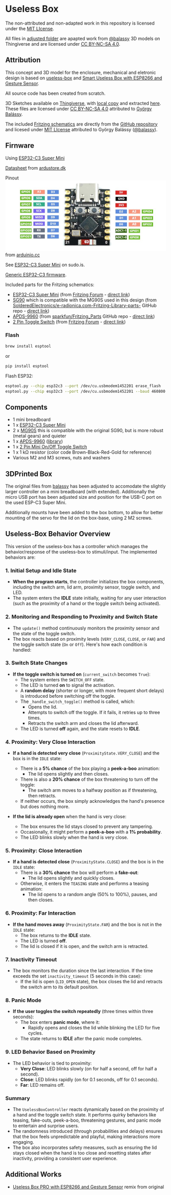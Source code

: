 # Useless Box

The non-attributed and non-adapted work in this repository is licensed under the [MIT LIcense](https://opensource.org/license/mit).

All files in [adjusted folder](./resources/adjusted/) are apapted work from [@balassy](https://www.thingiverse.com/thing:3856965) 3D models on Thingiverse and are licensed under [CC BY-NC-SA 4.0](https://creativecommons.org/licenses/by-nc-sa/4.0/).

## Attribution

This concept and 3D model for the enclosure, mechanical and eletronic design is based on [useless-box](https://github.com/balassy/useless-box/) and [Smart Useless Box with ESP8266 and Gesture Sensor](https://www.thingiverse.com/thing:3856965).

All source code has been created from scratch.

3D Sketches available on [Thingiverse](https://www.thingiverse.com/thing:3856965), with [local copy](./resources/Smart%20Useless%20Box%20with%20ESP8266%20and%20Gesture%20Sensor%20-%203856965.zip) and extracted [here](./resources/originals/3d-print/). These files are licensed under [CC BY-NC-SA 4.0](https://creativecommons.org/licenses/by-nc-sa/4.0/) attributed to [György Balássy](https://www.thingiverse.com/balassy/designs).

The included [Fritzing schematics](./resources/originals/Useless-Box-Shield-v1.fzz) are directly from the [GitHub repository](https://github.com/balassy/useless-box/blob/master/wiring/Useless-Box-Shield-v1.fzz) and licesed under [MIT LIcense](https://opensource.org/license/mit) attributed to György Balássy ([@balassy](https://github.com/balassy)).

## Firnware

Using [ESP32-C3 Super Mini](https://ardustore.dk/produkt/esp32-c3-super-mini-wifi-4mb-ble5-udviklingsboard)

[Datasheet](./resources/ESP32C3%20Datasheet.PDF) from [ardustore.dk](https://ardustore.dk/error/ESP32C3%20Datasheet.PDF)

Pinout ![ESP32-C3 Super Mini](./resources/esp32-c3-super-mini-pinout.jpeg) from [arduinio.cc](https://forum.arduino.cc/t/esp32-c3-supermini-pinout/1189850)

See [ESP32-C3 Super Mini](https://www.sudo.is/docs/esphome/boards/esp32c3supermini/) on sudo.is.

[Generic ESP32-C3 firmware](https://micropython.org/download/ESP32_GENERIC_C3/).

Included parts for the Fritzing schematics:

* [ESP32-C3 Super Mini](./resources/esp32-c3-super-mini-tht.fzpz) (from [Fritzing Forum](https://forum.fritzing.org/t/need-esp32-c3-super-mini-board-model/20561) - [direct link](https://forum.fritzing.org/uploads/short-url/oE2T2GupmkPLZawp5EHPnzf3vFM.fzpz))
* [SG90](./resources/Tower%20Pro%20SG90%20servo.fzpz) which is compatible with the MG90S used in this design (from [SolderedElectronics/e-radionica.com-Fritzing-Library-parts-](https://github.com/SolderedElectronics/e-radionica.com-Fritzing-Library-parts-/tree/master) GitHub repo - [direct link](https://github.com/SolderedElectronics/e-radionica.com-Fritzing-Library-parts-/blob/master/Tower%20Pro%20SG90%20servo.fzpz))
* [APDS-9960](./resources/12787_sfe_apds_9960_rgb_and_gesture_sensor.fzpz) (from [sparkfun/Fritzing_Parts](https://github.com/sparkfun/Fritzing_Parts/tree/main/products) GitHub repo - [direct link](https://github.com/sparkfun/Fritzing_Parts/blob/main/products/12787_sfe_apds_9960_rgb_and_gesture_sensor.fzpz))
* [2 Pin Toggle Switch](./resources/Toggle%20Switch%20spst.fzpz) (from [Fritzing Forum](https://forum.fritzing.org/t/special-type-of-spst-part/6125) - [direct link](https://forum.fritzing.org/uploads/default/original/2X/1/1c25cedde9474dec93b1165daffaadfd2b2697d7.fzpz))

### Flash

```sh
brew install esptool
```

or

```sh
pip install esptool
```

Flash ESP32:

```sh
esptool.py --chip esp32c3 --port /dev/cu.usbmodem1452201 erase_flash
esptool.py --chip esp32c3 --port /dev/cu.usbmodem1452201 --baud 460800 write_flash -z 0x0 ./firmware/ESP32_GENERIC_C3-20240602-v1.23.0.bin
```

## Components

* 1 mini breadboard
* 1 x [ESP32-C3 Super Mini](https://ardustore.dk/produkt/esp32-c3-super-mini-wifi-4mb-ble5-udviklingsboard)
* 2 x [MG90S](https://www.amazon.de/dp/B095YVLLFQ) this is compatible with the original SG90, but is more robust (metal gears) and quieter
* 1 x [APDS-9960](https://www.amazon.de/dp/B01HV41XJO) ([library](https://github.com/liske/python-apds9960))
* 1 x [2 Pin Mini On/Off Toggle Switch](https://www.amazon.de/dp/B07MS8X99G)
* 1 x 1 kΩ resistor (color code Brown-Black-Red-Gold for reference)
* Various M2 and M3 screws, nuts and washers

## 3DPrinted Box

The original files from [balassy](https://www.thingiverse.com/thing:3856965) has been adjusted to accomodate the slightly larger controller on a mini breadboard (with extended). Additionally the micro USB port has been adjusted size and position for the USB-C port on the used ESP-C3 Super Mini.

Additionally mounts have been added to the box bottom, to allow for better mounting of the servo for the lid on the box-base, using 2 M2 screws.

## Useless-Box Behavior Overview

This version of the useless-box has a controller which manages the behavior/response of the useless-box to stimuli/input. The implemented behaviors are:

### 1. Initial Setup and Idle State

* **When the program starts**, the controller initializes the box components, including the switch arm, lid arm, proximity sensor, toggle switch, and LED.
* The system enters the **IDLE** state initially, waiting for any user interaction (such as the proximity of a hand or the toggle switch being activated).

### 2. Monitoring and Responding to Proximity and Switch State

* The `update()` method continuously monitors the proximity sensor and the state of the toggle switch.
* The box reacts based on proximity levels (`VERY_CLOSE`, `CLOSE`, or `FAR`) and the toggle switch state (`On` or `Off`). Here's how each condition is handled:

### 3. Switch State Changes

* **If the toggle switch is turned on** (`current_switch` becomes `True`):
  * The system enters the `SWITCH_OFF` state.
  * The LED is turned **on** to signal the activation.
  * A **random delay** (shorter or longer, with more frequent short delays) is introduced before switching off the toggle.
  * The `_handle_switch_toggle()` method is called, which:
    * Opens the lid.
    * Attempts to switch off the toggle. If it fails, it retries up to three times.
    * Retracts the switch arm and closes the lid afterward.
  * The LED is turned **off** again, and the state resets to **IDLE**.

### 4. Proximity: Very Close Interaction

* **If a hand is detected very close** (`ProximityState.VERY_CLOSE`) and the box is in the `IDLE` state:
  * There is a **5% chance** of the box playing a **peek-a-boo** animation:
    * The lid opens slightly and then closes.
  * There is also a **20% chance** of the box threatening to turn off the toggle:
    * The switch arm moves to a halfway position as if threatening, then retracts.
  * If neither occurs, the box simply acknowledges the hand's presence but does nothing more.

* **If the lid is already open** when the hand is very close:
  * The box ensures the lid stays closed to prevent any tampering.
  * Occasionally, it might perform a **peek-a-boo** with a **1% probability**.
  * The LED blinks slowly when the hand is very close.

### 5. Proximity: Close Interaction

* **If a hand is detected close** (`ProximityState.CLOSE`) and the box is in the `IDLE` state:
  * There is a **30% chance** the box will perform a **fake-out**:
    * The lid opens slightly and quickly closes.
  * Otherwise, it enters the `TEASING` state and performs a teasing animation:
    * The lid opens to a random angle (50% to 100%), pauses, and then closes.

### 6. Proximity: Far Interaction

* **If the hand moves away** (`ProximityState.FAR`) and the box is not in the `IDLE` state:
  * The box returns to the **IDLE** state.
  * The LED is turned **off**.
  * The lid is closed if it is open, and the switch arm is retracted.

### 7. Inactivity Timeout

* The box monitors the duration since the last interaction. If the time exceeds the set `inactivity_timeout` (5 seconds in this case):
  * If the lid is open (`LID_OPEN` state), the box closes the lid and retracts the switch arm to its default position.

### 8. Panic Mode

* **If the user toggles the switch repeatedly** (three times within three seconds):
  * The box enters **panic mode**, where it:
    * Rapidly opens and closes the lid while blinking the LED for five cycles.
  * The state returns to **IDLE** after the panic mode completes.

### 9. LED Behavior Based on Proximity

* The LED behavior is tied to proximity:
  * **Very Close**: LED blinks slowly (on for half a second, off for half a second).
  * **Close**: LED blinks rapidly (on for 0.1 seconds, off for 0.1 seconds).
  * **Far**: LED remains off.

### Summary

* The `UselessBoxController` reacts dynamically based on the proximity of a hand and the toggle switch state. It performs quirky behaviors like teasing, fake-outs, peek-a-boo, threatening gestures, and panic mode to entertain and surprise users.
* The randomness introduced (through probabilities and delays) ensures that the box feels unpredictable and playful, making interactions more engaging.
* The box also incorporates safety measures, such as ensuring the lid stays closed when the hand is too close and resetting states after inactivity, providing a consistent user experience.

## Additional Works

* [Useless Box PRO with ESP8266 and Gesture Sensor](https://www.thingiverse.com/thing:5787968) remix from original
